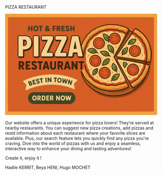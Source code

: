 PIZZA RESTAURANT 

<img src="pizza.png" width="500">

Our website offers a unique experience for pizza
lovers! They’re served at nearby restaurants. You can
suggest new pizza creations, add pizzas and restd
information about each restaurant where your
favorite slices are available. Plus, our search feature
lets you quickly find any pizza you're craving.
Dive into the world of pizzas with us and enjoy a
seamless, interactive way to enhance your dining and
tasting adventures!

Create it, enjoy it !

Hadile KERRIT, Beya HENI, Hugo MOCHET
